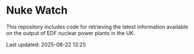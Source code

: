 # Nuke Watch

This repository includes code for retrieving the latest information available on the output of EDF nuclear power plants in the UK.

Last updated: 2025-08-22 13:25